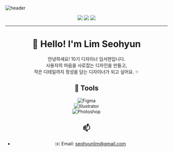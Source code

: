 ![header](https://capsule-render.vercel.app/api?type=soft&color=fde68a&text=Lim%20Seohyun%0A%20Designer&fontColor=5c4033&fontSize=40&height=200)


<p align="center">
  <img src="https://img.shields.io/badge/Role-UXUI%20Designer-facc15?style=flat-square&logo=figma&logoColor=000000"/>
  <img src="https://img.shields.io/badge/Love-Warm%20Colors-fde68a?style=flat-square&logoColor=000000"/>
  <img src="https://img.shields.io/badge/I%20love-Design%20-eab308?style=flat-square"/>
</p>

---

<div align="center">

# 🍯 Hello! I'm Lim Seohyun

안녕하세요! 10기 디자이너 임서현입니다.  
사용자의 마음을 사로잡는 디자인을 만들고,  
작은 디테일까지 정성을 담는 디자이너가 되고 싶어요. ✨

<div align="center">

## 🎨 Tools 

![Figma](https://img.shields.io/badge/Figma-F24E1E?style=flat&logo=figma&logoColor=white)  
![Illustrator](https://img.shields.io/badge/Illustrator-FF9A00?style=flat&logo=adobeillustrator&logoColor=white)  
![Photoshop](https://img.shields.io/badge/Photoshop-31A8FF?style=flat&logo=adobephotoshop&logoColor=white)

</div>



<p align="center">
  
## 📫
  
- ✉️ Email: seohyunlim@gmail.com
</p>
